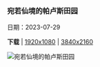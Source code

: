 ### 宛若仙境的帕卢斯田园

日期：2023-07-29

**下载**  |  [1920x1080](https://cn.bing.com/th?id=OHR.PalouseHills_ZH-CN6864015897_1920x1080.jpg)  |  [3840x2160](https://cn.bing.com/th?id=OHR.PalouseHills_ZH-CN6864015897_UHD.jpg)

![宛若仙境的帕卢斯田园](https://cn.bing.com/th?id=OHR.PalouseHills_ZH-CN6864015897_1920x1080.jpg "帕卢斯的农田，华盛顿州，美国 (© EJ-J/Getty Images)")

